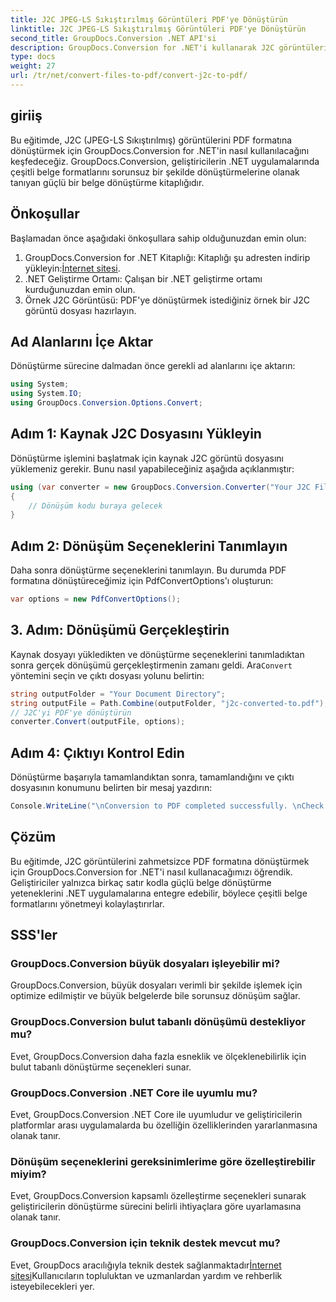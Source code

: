 ```yaml
---
title: J2C JPEG-LS Sıkıştırılmış Görüntüleri PDF'ye Dönüştürün
linktitle: J2C JPEG-LS Sıkıştırılmış Görüntüleri PDF'ye Dönüştürün
second_title: GroupDocs.Conversion .NET API'si
description: GroupDocs.Conversion for .NET'i kullanarak J2C görüntülerini zahmetsizce PDF'ye nasıl dönüştüreceğinizi öğrenin ve belge işleme sürecinizi kolaylaştırın.
type: docs
weight: 27
url: /tr/net/convert-files-to-pdf/convert-j2c-to-pdf/
---
```

## giriiş
Bu eğitimde, J2C (JPEG-LS Sıkıştırılmış) görüntülerini PDF formatına dönüştürmek için GroupDocs.Conversion for .NET'in nasıl kullanılacağını keşfedeceğiz. GroupDocs.Conversion, geliştiricilerin .NET uygulamalarında çeşitli belge formatlarını sorunsuz bir şekilde dönüştürmelerine olanak tanıyan güçlü bir belge dönüştürme kitaplığıdır.
## Önkoşullar
Başlamadan önce aşağıdaki önkoşullara sahip olduğunuzdan emin olun:
1.  GroupDocs.Conversion for .NET Kitaplığı: Kitaplığı şu adresten indirip yükleyin:[İnternet sitesi](https://releases.groupdocs.com/conversion/net/).
2. .NET Geliştirme Ortamı: Çalışan bir .NET geliştirme ortamı kurduğunuzdan emin olun.
3. Örnek J2C Görüntüsü: PDF'ye dönüştürmek istediğiniz örnek bir J2C görüntü dosyası hazırlayın.

## Ad Alanlarını İçe Aktar
Dönüştürme sürecine dalmadan önce gerekli ad alanlarını içe aktarın:
```csharp
using System;
using System.IO;
using GroupDocs.Conversion.Options.Convert;
```
## Adım 1: Kaynak J2C Dosyasını Yükleyin
Dönüştürme işlemini başlatmak için kaynak J2C görüntü dosyasını yüklemeniz gerekir. Bunu nasıl yapabileceğiniz aşağıda açıklanmıştır:
```csharp
using (var converter = new GroupDocs.Conversion.Converter("Your J2C File Path"))
{
    // Dönüşüm kodu buraya gelecek
}
```
## Adım 2: Dönüşüm Seçeneklerini Tanımlayın
Daha sonra dönüştürme seçeneklerini tanımlayın. Bu durumda PDF formatına dönüştüreceğimiz için PdfConvertOptions'ı oluşturun:
```csharp
var options = new PdfConvertOptions();
```
## 3. Adım: Dönüşümü Gerçekleştirin
 Kaynak dosyayı yükledikten ve dönüştürme seçeneklerini tanımladıktan sonra gerçek dönüşümü gerçekleştirmenin zamanı geldi. Ara`Convert` yöntemini seçin ve çıktı dosyası yolunu belirtin:
```csharp
string outputFolder = "Your Document Directory";
string outputFile = Path.Combine(outputFolder, "j2c-converted-to.pdf");
// J2C'yi PDF'ye dönüştürün
converter.Convert(outputFile, options);
```
## Adım 4: Çıktıyı Kontrol Edin
Dönüştürme başarıyla tamamlandıktan sonra, tamamlandığını ve çıktı dosyasının konumunu belirten bir mesaj yazdırın:
```csharp
Console.WriteLine("\nConversion to PDF completed successfully. \nCheck output in {0}", outputFolder);
```

## Çözüm
Bu eğitimde, J2C görüntülerini zahmetsizce PDF formatına dönüştürmek için GroupDocs.Conversion for .NET'i nasıl kullanacağımızı öğrendik. Geliştiriciler yalnızca birkaç satır kodla güçlü belge dönüştürme yeteneklerini .NET uygulamalarına entegre edebilir, böylece çeşitli belge formatlarını yönetmeyi kolaylaştırırlar.
## SSS'ler
### GroupDocs.Conversion büyük dosyaları işleyebilir mi?
GroupDocs.Conversion, büyük dosyaları verimli bir şekilde işlemek için optimize edilmiştir ve büyük belgelerde bile sorunsuz dönüşüm sağlar.
### GroupDocs.Conversion bulut tabanlı dönüşümü destekliyor mu?
Evet, GroupDocs.Conversion daha fazla esneklik ve ölçeklenebilirlik için bulut tabanlı dönüştürme seçenekleri sunar.
### GroupDocs.Conversion .NET Core ile uyumlu mu?
Evet, GroupDocs.Conversion .NET Core ile uyumludur ve geliştiricilerin platformlar arası uygulamalarda bu özelliğin özelliklerinden yararlanmasına olanak tanır.
### Dönüşüm seçeneklerini gereksinimlerime göre özelleştirebilir miyim?
Evet, GroupDocs.Conversion kapsamlı özelleştirme seçenekleri sunarak geliştiricilerin dönüştürme sürecini belirli ihtiyaçlara göre uyarlamasına olanak tanır.
### GroupDocs.Conversion için teknik destek mevcut mu?
Evet, GroupDocs aracılığıyla teknik destek sağlanmaktadır[İnternet sitesi](https://forum.groupdocs.com/c/conversion/11)Kullanıcıların topluluktan ve uzmanlardan yardım ve rehberlik isteyebilecekleri yer.